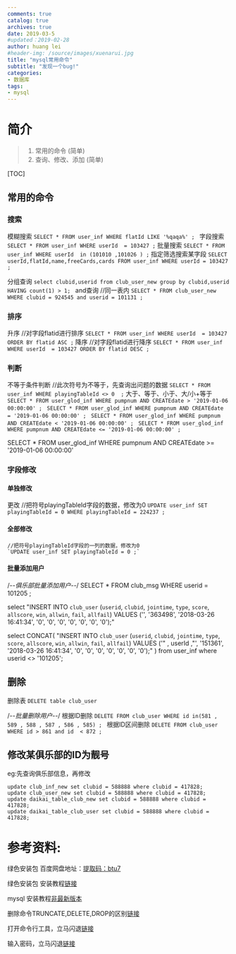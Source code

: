 ```yaml
---
comments: true
catalog: true
archives: true
date: 2019-03-5
#updated：2019-02-28
author: huang lei
#header-img: /source/images/xuenarui.jpg
title: "mysql常用命令"
subtitle: "发现一个bug!"
categories:
- 数据库
tags:
- mysql
---
```


# 简介
> 1. 常用的命令 (简单)
> 2. 查询、修改、添加 (简单)

[TOC]

<!-- more -->


## 常用的命令
### 搜索
模糊搜索
	`SELECT * FROM user_inf WHERE flatId LIKE '%qaqa%' ; `
字段搜索
	`SELECT * FROM user_inf WHERE userId  = 103427 ;`
批量搜索
	`SELECT * FROM user_inf WHERE userId  in (101010 ,101026 ) ;`
指定筛选搜索某字段
	`SELECT userId,flatId,name,freeCards,cards FROM user_inf WHERE userId = 103427 ;`

分组查询
	`select clubid,userid from club_user_new group by clubid,userid HAVING count(1) > 1; `
and查询 //同一表内
	`SELECT * FROM club_user_new WHERE clubid = 924545 and userid = 101131 ; `

### 排序
升序 //对字段flatid进行排序
	`SELECT * FROM user_inf WHERE userId  = 103427 ORDER BY flatid ASC ;`
降序 //对字段flatid进行降序
	`SELECT * FROM user_inf WHERE userId  = 103427 ORDER BY flatid DESC ;`

### 判断

不等于条件判断 //此次符号为不等于，先查询出问题的数据
	`SELECT * FROM user_inf WHERE playingTableId <> 0  ;`
大于、等于、小于、大/小+等于
	`SELECT * FROM user_glod_inf WHERE pumpnum AND CREATEdate > '2019-01-06 00:00:00' ; `
	`SELECT * FROM user_glod_inf WHERE pumpnum AND CREATEdate = '2019-01-06 00:00:00' ; `
	`SELECT * FROM user_glod_inf WHERE pumpnum AND CREATEdate < '2019-01-06 00:00:00' ; `
	`SELECT * FROM user_glod_inf WHERE pumpnum AND CREATEdate <= '2019-01-06 00:00:00' ; `

SELECT * FROM user_glod_inf WHERE pumpnum AND CREATEdate >= '2019-01-06 00:00:00'

### 字段修改
#### 单独修改

更改 //把符号playingTableId字段的数据，修改为0
	`UPDATE user_inf SET playingTableId = 0 WHERE playingTableId = 224237 ;`

#### 全部修改
	//把符号playingTableId字段的一列的数据，修改为0
	`UPDATE user_inf SET playingTableId = 0 ;`

#### 批量添加用户
/*--俱乐部批量添加用户--*/
SELECT * FROM club_msg WHERE userid = 101205 ;

select "INSERT INTO `club_user` (`userid`, `clubid`, `jointime`, `type`, `score`, `allscore`, `win`, `allwin`, `fail`, `allfail`) VALUES ('', '363498', '2018-03-26 16:41:34', '0', '0', '0', '0', '0', '0', '0');"

select
CONCAT(
"INSERT INTO `club_user` (`userid`, `clubid`, `jointime`, `type`, `score`, `allscore`, `win`, `allwin`, `fail`, `allfail`) VALUES ('"
 ,
userId
,"', '151361', '2018-03-26 16:41:34', '0', '0', '0', '0', '0', '0', '0');"
)
from user_inf where userid <> '101205';



## 删除
删除表
	`DELETE table club_user `

/*--批量删除用户--*/
根据ID删除
	`DELETE FROM club_user WHERE id in(581 , 589 , 588 , 587 , 586 , 585) ; `
根据ID区间删除
	`DELETE FROM club_user WHERE id > 861 and id  < 872 ;`



## 修改某俱乐部的ID为靓号
eg:先查询俱乐部信息，再修改
```
update club_inf_new set clubid = 588888 where clubid = 417828;
update club_user_new set clubid = 588888 where clubid = 417828;
update daikai_table_club_new set clubid = 588888 where clubid = 417828;
update daikai_table_club_user set clubid = 588888 where clubid = 417828;
```





# 参考资料:

绿色安装包 百度网盘地址：[提取码：btu7](https://pan.baidu.com/s/1_L4EDCr0VhqIX7q0URrNAA)

绿色安装包 安装教程[链接](http://blog.csdn.net/zhang_xinxiu/article/details/24961365)

mysql 安装教程[非最新版本](http://jingyan.baidu.com/article/642c9d34aa809a644a46f717.html)

删除命令TRUNCATE,DELETE,DROP的区别[链接](https://zhidao.baidu.com/question/171481100.html)

打开命令行工具，立马闪退[链接](http://blog.csdn.net/vivian_jay/article/details/72633131)

输入密码，立马闪退[链接](http://www.cnblogs.com/xiangkejin/archive/2016/08/20/5790032.html)
